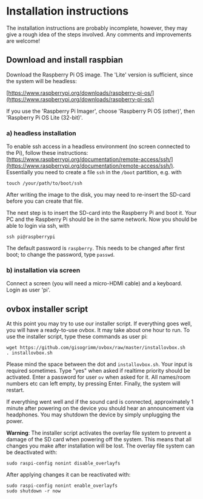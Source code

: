 # Installation instructions

The installation instructions are probably incomplete, however, they may
give a rough idea of the steps involved. Any comments and improvements are
welcome!

## Download and install raspbian

Download the Raspberry Pi OS image. The 'Lite' version is sufficient, since the system will be headless:

[https://www.raspberrypi.org/downloads/raspberry-pi-os/](https://www.raspberrypi.org/downloads/raspberry-pi-os/)

If you use the 'Raspberry Pi Imager', choose 'Raspberry Pi OS (other)', 
then  'Raspberry Pi OS Lite (32-bit)'.

### a) headless installation

To enable ssh access in a headless environment (no screen connected to the Pi), follow these instructions:
[https://www.raspberrypi.org/documentation/remote-access/ssh/](https://www.raspberrypi.org/documentation/remote-access/ssh/). Essentially you need to create a file `ssh` in the `/boot` partition, e.g. with
````
touch /your/path/to/boot/ssh
````
After writing the image to the disk, you may need to re-insert the SD-card before you can create that file.

The next step is to insert the SD-card into the Raspberry Pi and boot it. Your PC and the Raspberry Pi should be in the same network.
Now you should be able to login via ssh, with
````
ssh pi@raspberrypi
````
The default password is `raspberry`. This needs to be changed after first boot; to change the password, type `passwd`.

### b) installation via screen

Connect a screen (you will need a micro-HDMI cable) and a keyboard. 
Login as user 'pi'.

## ovbox installer script

At this point you may try to use our installer script. If everything goes well, you will have a ready-to-use ovbox. It may take about one hour to run. To use the installer script, type these commands as user pi:
````
wget https://github.com/gisogrimm/ovbox/raw/master/installovbox.sh
. installovbox.sh
````
Please mind the space between the dot and `installovbox.sh`.
Your input is required sometimes. Type "yes" when asked if realtime priority should be activated. Enter a password for user `ov` when asked for it. All names/room numbers etc can left empty, by pressing Enter. Finally, the system will restart.

If everything went well and if the sound card is connected, approximately 1 minute after powering on the device you should hear an announcement via headphones. You may shutdown the device by simply unplugging the power.

**Warning**: The installer script activates the overlay file system to
prevent a damage of the SD card when powering off the system. This means
that all changes you make after installation will be lost. The overlay file system can be deactivated with:
````
sudo raspi-config nonint disable_overlayfs
````
After applying changes it can be reactivated with:
````
sudo raspi-config nonint enable_overlayfs
sudo shutdown -r now
````
